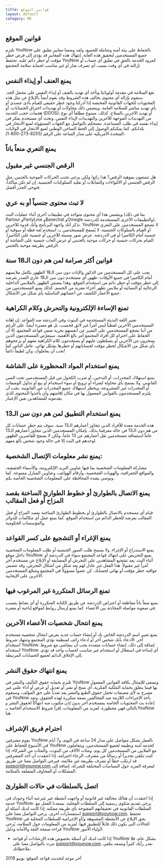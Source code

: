 ```yaml
---
title: قوانين الموقع
layout: default
category: ME
---
```


## قوانين الموقع

تلتزم YouNow بالحفاظ على بيئة آمنة وشاملة للجميع، ولقد وضعنا معايير تطبق على جميع المستخدمين لتحقيق هذه الغاية. إنتهاك هذه المعايير قد يؤدي إلى فرض حظر مؤقت أو حظر دائم عليه. تحتفظ YouNow كمزود الخدمة بالحق في تعليق أي حساب أو إزالته في أي وقت بسبب أي تصرف ضار أو غير مناسب لحماية سلامة المجتمع.
## يمنع العنف أو إيذاء النفس
تقع السلامة في مقدمة أولوياتنا ونأخذ أي تهديد بالعنف أو إيذاء النفس على محمل الجد. سنقوم بإزالة أي محتوى يخالف هذه الشروط وقد نقوم أيضاً بالإبلاغ عن مثل هذه المحتويات للجهات القانونية المختصة إذا أدركنا وجود خطر حقيقي للقيام بأذى جسدي أو بأي تهديد مباشر للسلامة العامة. ويتضمن ذلك محاولات أو تهديدات اختراق الحسابات، أو هجمات حجب الخدمة (DDOS)، أو تهديد الآخرين بالسلاح. كذلك، ممنوع مطلقاً أي نوع من التهديدات الموجهة للآخرين والتهديدات لإيذاء النفس. ونحث أي مستخدم يفكر في إيذاء نفسه في طلب المساعدة. ننصحكم بالتواصل مع الجهات المسؤولة لمنع الانتحار في بلدانكم. كما يمكنكم الوصول إلى الخط الساخن الوطني لمنع الانتحار في الولايات المتحدة الأمريكية على مدار الساعة على الرقم (8255-273-800-1).

## يمنع التعري منعاً باتاً

## الرقص الجنسي غير مقبول
 هل تتمتعون بموهبة الرقص؟ هذا رائع! ولكن يرجى تجنب الحركات الموحية بالجنس، مثل الرقص الجنسي أو الالتواءات والتمايلات أو تقليد السلوكيات الجنسية. إن لم تكن متأكداً، فتوخى الحذر أفضل.
## لا تبث محتوى جنسياً أو به عري
 ويتضمن هذا أي محتوى متواجد في تطبيقات أخرى أثناء عمليات البث (بما في ذلك Parlour وPartyLine وBasechat وOmegle والتطبيقات الأخرى المستخدمة للدردشة). تذكر أنك واجهة البرنامج وأنك قدوة للآخرين. YouNow لا تشجع المستخدمين على التعري أو القيام بالسلوكات الجنسية.
لا يُسمح للمستخدمين بـ:
استخدم لغة فظة أو سوقية أو جنسية أمام الكاميرا أو في الدردشة.
عرض صور مسيئة للآخرين أو جنسية على الكاميرا.
القيام بحركات جنسية أو حركات موحية بالجنس أو عرض ألعاب جنسية على الشاشة أو الرقص بطريقة موحية بالجنس.

## قوانين أكثر صرامة لمن هم دون الـ18 سنة
 يجب على كل المستخدمين من الذكور والإناث دون سن الـ18 الظهور بكامل ملابسهم أمام الكاميرا في جميع الأوقات. ظهور أي مستخدم دون سن الـ18 عاري الصدر يعرضه إلى حظر مؤقت أو حظر دائم من استخدام الموقع. وهذا يتضمن الظهور بالملابس الداخلية الرجالية أو النسائية أو ملابس تظهر أجزاء مغرية من الجسم. كذلك يمنع المستخدمين من جميع الأعمار الكشف عن أعضائهم التناسلية بأي شكل من الأشكال.

## تمنع الإساءة الإلكترونية والتحرش وكلام الكراهية
تعتبر اللغة البذيئة المستخدمة في البثوث وفي الدردشة ضد القواعد. إن إهانة المستخدمين الآخرين لفظياً ليس أمراً غير لائق فحسب، بل هو مسيء أيضاً.
على الرغم من أننا نشجع المستخدمين على التعبير عن أنفسهم بحرية ضمن قواعد المجتمع، إلا أن الحفاظ على احترام كل أفراد المجتمع أمر بالغ الأهمية. سيتعرّض المستخدمون الذين يسخرون من الآخرين أو يتسلطون عليهم أو يستخدمون كلام الكراهية معهم أو يزعجوهم بأي شكل من الأشكال لحظر مؤقت لحساباتهم أو حظرها بشكل نهائي. عامل الناس كما تحب أن يعاملوك، وكن لطيفاً دائماً!

## يمنع استخدام المواد المحظورة على الشاشة
يمنع استهلاك المخدرات، أو التدخين، أو شرب الكحول من قبل المستخدمين تحت السن القانوني. ولا يسمح بأي محاولة لشراء أو ترويج أو سوء استخدام أو بيع أو تداول الوصفات أو المخدرات غير المشروعة، ويحظر استهلاك جميع المخدرات غير القانونية. يجب أن يلتزم المستخدمون بالقوانين المعمول بها في مكان إقامتهم وأن يأخذوا المحتوى الذي يقدمونه للمشاهدين بعين الإعتبار.

## يمنع استخدام التطبيق لمن هم دون سن الـ13
هذه الخدمة معدة للأفراد الذين تتجاوز أعمارهم الـ13 سنة. سوف يتم حظر حسابات كل من هم دون الـ13 في حالة معرفتنا بذلك. بإمكان المستخدمين الذين تتجاوز أعمارهم الـ13 عاماً استضافة مستخدمين تقل أعمارهم عن 13 عاماً، ولكن لا يسمح للقاصرين الظهور لوحدهم في البث إلا في حالة وجود شخص بالغ معهم.

## يمنع نشر معلومات الإتصال الشخصية:
مشاركة المعلومات الشخصية بما فيها عناوين البريد الإلكترونية، والأسماء الحقيقية، والمواقع الجغرافية، والهويات الشخصية، وأرقام الهواتف، وعناوين المنازل ممنوعة. كما ونوصي بشدة المحافظة على المعلومات الشخصية الخاصة بكم.

## يمنع الاتصال بالطوارئ أو خطوط الطوارئ الساخنة بقصد المزاح أو فعل المقالب
قيام أي مستخدم بالاتصال بالطوارئ أو بخطوط الطوارئ الساخنة بقصد المزاح أو فعل المقالب يعرضه للحظر الدائم من استخدام الموقع. كما يمنع عمل أي مكالمات للدوائر والمؤسسات الحكومية.

## يمنع الإغراء أو التشجيع على كسر القواعد
يمنع الاستدراج أو الإغراء. ولا يسمح طلب الصور الجنسية أو طلب المعلومات الشخصية داخل موقع YouNow.
يمنع التحريض على انتهاك قواعد المجتمع سواء في الدردشة أو أثناء البث.
يعد تشجيع المشاهدين على التحرش أو المضايقة أو الإبلاغ عن مستخدم آخر أمراً غير مقبولاً. هذا الفعل غير عادل لهم يعد شكل من أشكال التحرش، وقد تتضمن عواقبه حظر مؤقت أو نهائي لحسابك. كن عضواً مسؤولاً في المجتمع وشجّع المستخدمين الآخرين على الإيجابية.
## تمنع الرسائل المتكررة غير المرغوب فيها 
يمنع منعاً باتاً مقاطعة أو اعتراض الدردشة عن طريق الكتابة المتكررة أو أي نشاط يتسبب في صعوبة مواصلة المحادثة بين الأعضاء. كما يمنع إرسال روابط لمواقع إباحية أو مضرة.

## يمنع انتحال شخصيات الأعضاء الآخرين
يمنع تغيير اسم الدردشة الخاص بك أو إنشاء حساب جديد بغرض انتحال شخصية مستخدم آخر. الادعاء بأنك شخص آخر أو ادعاء زائف لمنظمة تؤذي المجتمع وتنتهك شروط استخدام YouNow. إضافة إلى ذلك، إنشاء حسابات متعددة يجب أن يتماشى مع شروط استخدام YouNow. أي إساءة في استغلال أو استخدام غير مناسب لحساب واحد قد تؤدي إلى الإغلاق الدائم لجميع الحسابات المرتبطة.

## يمنع انتهاك حقوق النشر
نلتزم بحماية حقوق التأليف والنشر في YouNow ونسعى للإمتثال بكافة القوانين المعمول بها فيما يتعلق بحماية الملكية الفكرية. أي نسخ أو نشر أو تعديل أو عرض أو أداء علني غير مصرح به لأي مصنفات تحمل حقوق الطبع والنشر يعد تعدياً على حق المؤلف، وسنقوم في YouNow بأخذ الإجراءات اللازمة ضد المخالفين بصفة متكررة لهذه الحقوق. وتعد إعادة بث المحتويات الخاصة بمستخدم آخر بدون إذن مكتوب منه انتهاكاً لحقوق النشر و بالتالي فهي محظورة.
لمزيد من المعلومات، إقرأ شروط الاستخدام الخاصة بـYouNow هنا.
## احترام فريق الإشراف
يقوم مشرفين YouNow بالعمل بشكل متواصل على مدار 24 ساعة في اليوم، و7 أيام في الأسبوع للحفاظ على YouNow كخدمة آمنة ونظيفة لجميع المستخدمين، ويتعاملون مع الملايين من المستخدمين كل يوم، ومئات الآلاف من البثوث، والمئات من الشركاء. إذا كنت تتلقى تحذيراً أو رسالةً من مشرف، الرجاء احترامه. إذا اعتقدت أن أحد المشرفين قد ارتكب خطأ أو تصرف بطريقة غير ملائمة، فيرجى التواصل معنا عن طريق support@younow.com لمعرفة المزيد حول السياسات المختلفة للشركة، إضافة إلى المشكلات أو المخاوف المتعلقة بالسلامة.

## اتصل بالسلطات في حالات الطوارئ 
إذا اعتقدت أن هنالك مخالفة غير قانونية أو واجهت أنشطة غير شرعية أثناء وجودك في خدمة YouNow، يرجى تقديم شكوى رسمية إلى السلطات المحلية. يسعدنا العمل مع السلطات القانونية في تحقيقاتهم المفتوحة بأي طريقة ممكنة. إذا كانت لديك أسئلة أو استفسارات أخرى، يرجى التواصل معنا على support@younow.com.
تحتفظ YouNow بحق الإبلاغ عن الأنشطة المشبوهة و/أو الإجرامية للسلطات المحلية في الحالات التي يكون ذلك قابلاً للتطبيق فيها.
لمزيد من المعلومات حول السلامة، يُرجى قراءة صفحة الثقة والأمانة ودليل YouNow لأولياء الأمور.
* إذا كانت لديك أي أسئلة بخصوص هذه الإرشادات أو قواعد YouNow بشكل عام، فلا تتردد بالتواصل معنا على support@younow.com. نقدر رأيك كثيراً ونسعد بتلقي ملاحظاتك.

آخر موعد لتحديث قواعد الموقع: يونيو 2018

